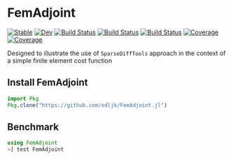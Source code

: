 # FemAdjoint

[![Stable](https://img.shields.io/badge/docs-stable-blue.svg)](https://edljk.github.io/FemAdjoint.jl/stable)
[![Dev](https://img.shields.io/badge/docs-dev-blue.svg)](https://edljk.github.io/FemAdjoint.jl/dev)
[![Build Status](https://travis-ci.com/edljk/FemAdjoint.jl.svg?branch=main)](https://travis-ci.com/edljk/FemAdjoint.jl)
[![Build Status](https://ci.appveyor.com/api/projects/status/github/edljk/FemAdjoint.jl?svg=true)](https://ci.appveyor.com/project/edljk/FemAdjoint-jl)
[![Build Status](https://api.cirrus-ci.com/github/edljk/FemAdjoint.jl.svg)](https://cirrus-ci.com/github/edljk/FemAdjoint.jl)
[![Coverage](https://codecov.io/gh/edljk/FemAdjoint.jl/branch/main/graph/badge.svg)](https://codecov.io/gh/edljk/FemAdjoint.jl)
[![Coverage](https://coveralls.io/repos/github/edljk/FemAdjoint.jl/badge.svg?branch=main)](https://coveralls.io/github/edljk/FemAdjoint.jl?branch=main)

Designed to illustrate the use of `SparseDiffTools` approach in the context of a simple 
 finite element cost function

## Install FemAdjoint

```julia
import Pkg
Pkg.clone("https://github.com/edljk/FemAdjoint.jl")
```

## Benchmark

```julia
using FemAdjoint
>] test FemAdjoint
```